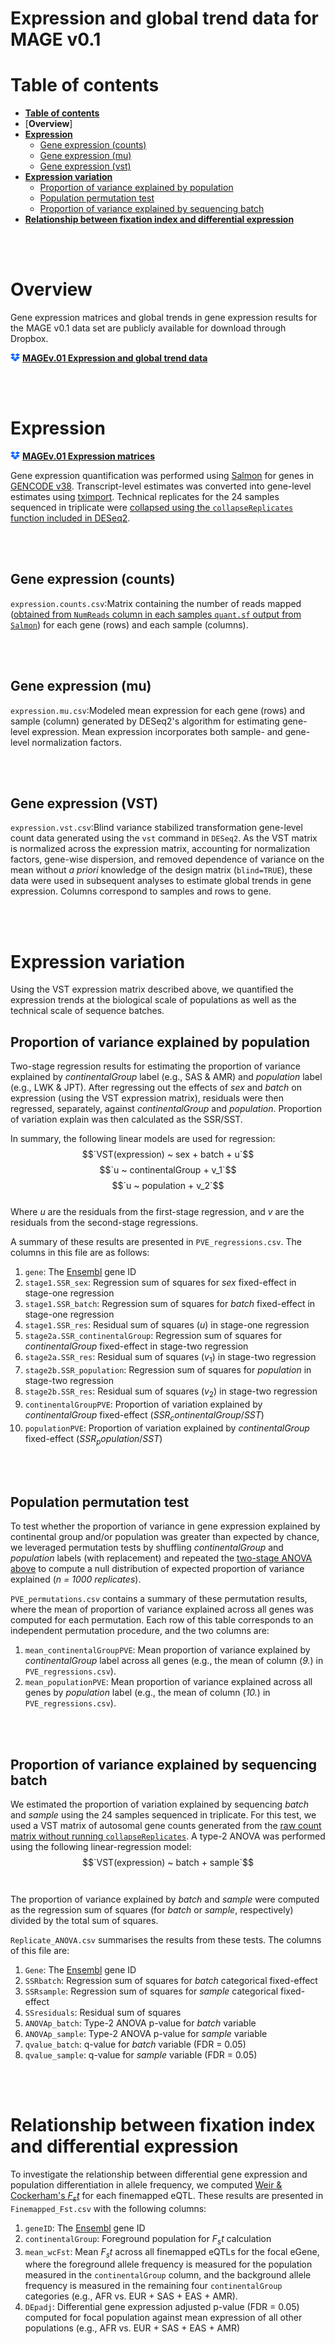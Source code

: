 # Expression and global trend data for MAGE v0.1

# Table of contents

* [**Table of contents**](#table-of-contents)
* [**Overview**]
* [**Expression**](#expression)
	* [Gene expression (counts)](#gene-expression-counts)
	* [Gene expression (mu)](#gene-expression-mu)
	* [Gene expression (vst)](#gene-expression-vst)
* [**Expression variation**](#expression-variation)
    * [Proportion of variance explained by population](#proportion-of-variance-explained-by-population)
    * [Population permutation test](#population-permutation-test)
    * [Proportion of variance explained by sequencing batch](#proportion-of-variance-explained-by-batch)
* [**Relationship between fixation index and differential expression**](#Relationship-between-fixation-index-and-differential-expression)

<br><br>

# Overview

Gene expression matrices and global trends in gene expression results for the MAGE v0.1 data set are publicly available for download through Dropbox.

<img src="/images/dropbox.png" width="15" style="float: bottom;"> **[MAGEv.01 Expression and global trend data]()**

<br><br>

# Expression

<img src="/images/dropbox.png" width="15" style="float: bottom;"> **[MAGEv.01 Expression matrices]()**

Gene expression quantification was performed using [Salmon](https://salmon.readthedocs.io/en/latest/) for genes in [GENCODE v38](https://www.gencodegenes.org/human/release_38.html). Transcript-level estimates was converted into gene-level estimates using [tximport](https://bioconductor.org/packages/release/bioc/html/tximport.html). Technical replicates for the 24 samples sequenced in triplicate were [collapsed using the `collapseReplicates` function included in DESeq2](https://rdrr.io/bioc/DESeq2/man/collapseReplicates.html).

<br><br>

## Gene expression (counts)

`expression.counts.csv`:Matrix containing the number of reads mapped ([obtained from `NumReads` column in each samples `quant.sf` output from `Salmon`](https://salmon.readthedocs.io/en/latest/file_formats.html#fileformats)) for each gene (rows) and each sample (columns).

<br><br>

## Gene expression (mu)

`expression.mu.csv`:Modeled mean expression for each gene (rows) and sample (column) generated by DESeq2's algorithm for estimating gene-level expression. Mean expression incorporates both sample- and gene-level normalization factors.

<br><br>

## Gene expression (VST)

`expression.vst.csv`:Blind variance stabilized transformation gene-level count data generated using the `vst` command in `DESeq2`. As the VST matrix is normalized across the expression matrix, accounting for normalization factors, gene-wise dispersion, and removed dependence of variance on the mean without *a priori* knowledge of the design matrix (`blind=TRUE`), these data were used in subsequent analyses to estimate global trends in gene expression. Columns correspond to samples and rows to gene.

<br><br>

# Expression variation

Using the VST expression matrix described above, we quantified the expression trends at the biological scale of populations as well as the technical scale of sequence batches. 

## Proportion of variance explained by population
Two-stage regression results for estimating the proportion of variance explained by *continentalGroup* label (e.g., SAS & AMR) and *population* label (e.g., LWK & JPT). After regressing out the effects of *sex* and *batch* on expression (using the VST expression matrix), residuals were then regressed, separately, against *continentalGroup* and *population*. Proportion of variation explain was then calculated as the SSR/SST.

In summary, the following linear models are used for regression:
<br>
$$`VST(expression) ~ sex + batch + u`$$
$$`u ~ continentalGroup + v_1`$$
$$`u ~ population + v_2`$$
<br>
Where *u* are the residuals from the first-stage regression, and *v* are the residuals from the second-stage regressions.

A summary of these results are presented in `PVE_regressions.csv`. The columns in this file are as follows:
1. `gene`: The [Ensembl](https://useast.ensembl.org/Homo_sapiens/Info/Index) gene ID
2. `stage1.SSR_sex`: Regression sum of squares for *sex* fixed-effect in stage-one regression
3. `stage1.SSR_batch`: Regression sum of squares for *batch* fixed-effect in stage-one regression
4. `stage1.SSR_res`: Residual sum of squares ($u$) in stage-one regression
5. `stage2a.SSR_continentalGroup`: Regression sum of squares for *continentalGroup* fixed-effect in stage-two regression
6. `stage2a.SSR_res`: Residual sum of squares ($v_1$) in stage-two regression 
7. `stage2b.SSR_population`: Regression sum of squares for *population* in stage-two regression
8. `stage2b.SSR_res`: Residual sum of squares ($v_2$) in stage-two regression
9. `continentalGroupPVE`: Proportion of variation explained by *continentalGroup* fixed-effect ($`SSR_continentalGroup/SST`$)
10. `populationPVE`: Proportion of variation explained by *continentalGroup* fixed-effect ($`SSR_population/SST`$)

<br><br>

## Population permutation test
To test whether the proportion of variance in gene expression explained by continental group and/or population was greater than expected by chance, we leveraged permutation tests by shuffling *continentalGroup* and *population* labels (with replacement) and repeated the [two-stage ANOVA above](#proportion-of-variance-explained-by-population) to compute a null distribution of expected proportion of variance explained (*n = 1000 replicates*).

`PVE_permutations.csv` contains a summary of these permutation results, where the mean of proportion of variance explained across all genes was computed for each permutation. Each row of this table corresponds to an independent permutation procedure, and the two columns are:
1. `mean_continentalGroupPVE`: Mean proportion of variance explained by *continentalGroup* label across all genes (e.g., the mean of column (*9.*) in `PVE_regressions.csv`).
2. `mean_populationPVE`: Mean proportion of variance explained across all genes by *population* label (e.g., the mean of column (*10.*) in `PVE_regressions.csv`).

<br><br>

## Proportion of variance explained by sequencing batch
We estimated the proportion of variation explained by sequencing *batch* and *sample* using the 24 samples sequenced in triplicate. For this test, we used a VST matrix of autosomal gene counts generated from the [raw count matrix without running `collapseReplicates`](#expression). A type-2 ANOVA was performed using the following linear-regression model:
<br>
$$`VST(expression) ~ batch + sample`$$  
<br>
The proportion of variance explained by *batch* and *sample* were computed as the regression sum of squares (for *batch* or *sample*, respectively) divided by the total sum of squares.

`Replicate_ANOVA.csv` summarises the results from these tests. The columns of this file are:
1. `Gene`: The [Ensembl](https://useast.ensembl.org/Homo_sapiens/Info/Index) gene ID
2. `SSRbatch`: Regression sum of squares for *batch* categorical fixed-effect
3. `SSRsample`: Regression sum of squares for *sample* categorical fixed-effect
4. `SSresiduals`: Residual sum of squares
5. `ANOVAp_batch`: Type-2 ANOVA p-value for *batch* variable
6. `ANOVAp_sample`: Type-2 ANOVA p-value for *sample* variable
7. `qvalue_batch`: q-value for *batch* variable (FDR = 0.05)
8. `qvalue_sample`: q-value for *sample* variable (FDR = 0.05)

<br><br>

# Relationship between fixation index and differential expression
To investigate the relationship between differential gene expression and population differentiation in allele frequency, we computed [Weir & Cockerham's $F_st$](https://github.com/vcflib/vcflib/blob/master/doc/wcFst.md) for each finemapped eQTL. These results are presented in `Finemapped_Fst.csv` with the following columns:
1. `geneID`: The [Ensembl](https://useast.ensembl.org/Homo_sapiens/Info/Index) gene ID
2. `continentalGroup`: Foreground population for $F_st$ calculation
3. `mean_wcFst`: Mean $F_st$ across all finemapped eQTLs for the focal eGene, where the foreground allele frequency is measured for the population measured in the `continentalGroup` column, and the background allele frequency is measured in the remaining four `continentalGroup` categories (e.g., AFR vs. EUR + SAS + EAS + AMR). 
4. `DEpadj`: Differential gene expression adjusted p-value (FDR = 0.05) computed for focal population against mean expression of all other populations (e.g., AFR vs. EUR + SAS + EAS + AMR)
